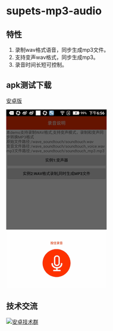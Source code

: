 # supets-mp3-audio

## 特性

1. 录制wav格式语音，同步生成mp3文件。
2. 支持变声wav格式，同步生成mp3。
3. 录音时间长短可控制。

## apk测试下载

[安卓版](https://raw.githubusercontent.com/supets-open/supets-mp3-audio/master/doc/app-debug.apk)

![demo](https://raw.githubusercontent.com/supets-open/supets-mp3-audio/master/doc/demo.gif)

## 技术交流

<a target="_blank" href="//shang.qq.com/wpa/qunwpa?idkey=1616806c22843f5f6ad5470c9ca3df2afb4c9a5295ce477508fa5bc2fa819ef1"><img border="0" src="//pub.idqqimg.com/wpa/images/group.png" alt="安卓技术群" title="安卓技术群"></a>



